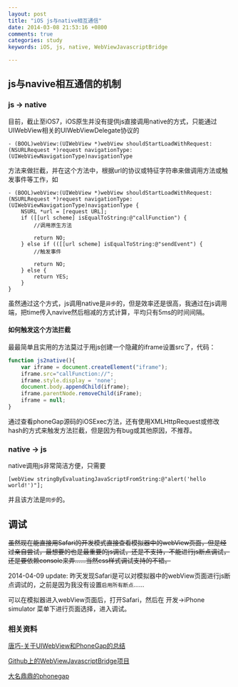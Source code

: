 ```yaml
---
layout: post
title: "iOS js与native相互通信"
date: 2014-03-08 21:53:16 +0800
comments: true
categories: study
keywords: iOS, js, native, WebViewJavascriptBridge

---
```


## js与navive相互通信的机制

### js -> native

目前，截止至iOS7，iOS原生并没有提供js直接调用native的方式，只能通过UIWebView相关的UIWebViewDelegate协议的

```objc
- (BOOL)webView:(UIWebView *)webView shouldStartLoadWithRequest:(NSURLRequest *)request navigationType:(UIWebViewNavigationType)navigationType
```

方法来做拦截，并在这个方法中，根据url的协议或特征字符串来做调用方法或触发事件等工作，如

```objc
- (BOOL)webView:(UIWebView *)webView shouldStartLoadWithRequest:(NSURLRequest *)request navigationType:(UIWebViewNavigationType)navigationType {
    NSURL *url = [request URL];
    if ([[url scheme] isEqualToString:@"callFunction") {
        //调用原生方法
        
        return NO;
    } else if (([[url scheme] isEqualToString:@"sendEvent") {    
        //触发事件
        
        return NO;
    } else {
        return YES;
    }
}
```
虽然通过这个方式，js调用native是`异步`的，但是效率还是很高，我通过在js调用端，把time传入navive然后相减的方式计算，平均只有5ms的时间间隔。


#### 如何触发这个方法拦截

最最简单且实用的方法莫过于用js创建一个隐藏的iframe设置src了，代码：

```js
function js2native(){
  	var iframe = document.createElement("iframe");
  	iframe.src="callFunction://";
  	iframe.style.display = 'none';
  	document.body.appendChild(iframe);
  	iframe.parentNode.removeChild(iFrame);
  	iframe = null;
}
```

通过查看phoneGap源码的iOSExec方法，还有使用XMLHttpRequest或修改hash的方式来触发方法拦截，但是因为有bug或其他原因，不推荐。

### native -> js

native调用js非常简洁方便，只需要

```objc
[webView stringByEvaluatingJavaScriptFromString:@"alert('hello world!')"];
```
并且该方法是`同步`的。

## 调试
~~虽然现在能直接用Safari的开发模式直接查看模拟器中的webView页面，但是经过亲自尝试，最想要的也是最重要的js调试，还是不支持，不能进行js断点调试，还是要依赖console来弄……当然css样式调试支持的不错。~~

2014-04-09 update: 昨天发现Safari是可以对模拟器中的webView页面进行js断点调试的，之前是因为我没有设置`启用所有断点`……

可以在模拟器进入webView页面后，打开Safari，然后在 开发->iPhone simulator 菜单下进行页面选择，进入调试。

### 相关资料

[唐巧-关于UIWebView和PhoneGap的总结](http://blog.devtang.com/blog/2012/03/24/talk-about-uiwebview-and-phonegap/)

[Github上的WebViewJavascriptBridge项目](https://github.com/marcuswestin/WebViewJavascriptBridge)

[大名鼎鼎的phonegap](http://phonegap.com/)